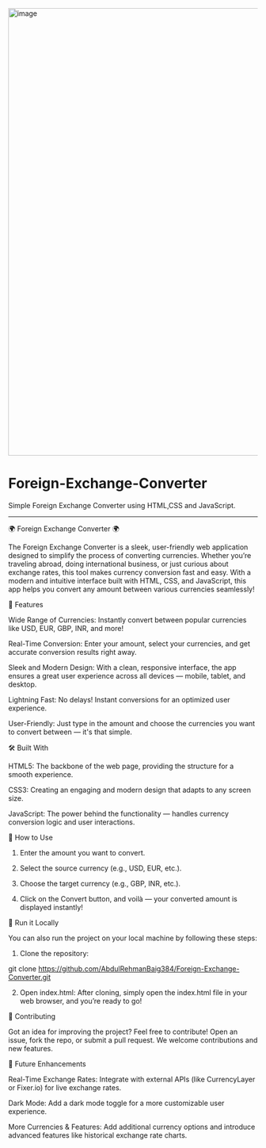 <img width="1916" height="903" alt="image" src="https://github.com/user-attachments/assets/2d9fa2f5-125a-4de3-a13c-a8846428680e" />

# Foreign-Exchange-Converter
Simple Foreign Exchange Converter using HTML,CSS and JavaScript.



---

🌍 Foreign Exchange Converter 🌍

The Foreign Exchange Converter is a sleek, user-friendly web application designed to simplify the process of converting currencies. Whether you’re traveling abroad, doing international business, or just curious about exchange rates, this tool makes currency conversion fast and easy. With a modern and intuitive interface built with HTML, CSS, and JavaScript, this app helps you convert any amount between various currencies seamlessly!

🚀 Features

Wide Range of Currencies: Instantly convert between popular currencies like USD, EUR, GBP, INR, and more!

Real-Time Conversion: Enter your amount, select your currencies, and get accurate conversion results right away.

Sleek and Modern Design: With a clean, responsive interface, the app ensures a great user experience across all devices — mobile, tablet, and desktop.

Lightning Fast: No delays! Instant conversions for an optimized user experience.

User-Friendly: Just type in the amount and choose the currencies you want to convert between — it's that simple.


🛠 Built With

HTML5: The backbone of the web page, providing the structure for a smooth experience.

CSS3: Creating an engaging and modern design that adapts to any screen size.

JavaScript: The power behind the functionality — handles currency conversion logic and user interactions.


🎯 How to Use

1. Enter the amount you want to convert.


2. Select the source currency (e.g., USD, EUR, etc.).


3. Choose the target currency (e.g., GBP, INR, etc.).


4. Click on the Convert button, and voilà — your converted amount is displayed instantly!



🏡 Run it Locally

You can also run the project on your local machine by following these steps:

1. Clone the repository:

git clone https://github.com/AbdulRehmanBaig384/Foreign-Exchange-Converter.git


2. Open index.html: After cloning, simply open the index.html file in your web browser, and you’re ready to go!



🤝 Contributing

Got an idea for improving the project? Feel free to contribute! Open an issue, fork the repo, or submit a pull request. We welcome contributions and new features.

🔮 Future Enhancements

Real-Time Exchange Rates: Integrate with external APIs (like CurrencyLayer or Fixer.io) for live exchange rates.

Dark Mode: Add a dark mode toggle for a more customizable user experience.

More Currencies & Features: Add additional currency options and introduce advanced features like historical exchange rate charts.







